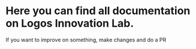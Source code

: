 # Here you can find all documentation on Logos Innovation Lab.
If you want to improve on something, make changes and do a PR 
